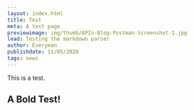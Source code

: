 ```yaml
---
layout: index.html
title: Test
meta: A test page
previewimage: img/thumb/APIs-Blog-Postman-Screenshot-1.jpg
lead: Testing the markdown parser
author: Everyman
publishdate: 11/05/2020
tags: news
---
```


This is a test.

## A Bold Test!



